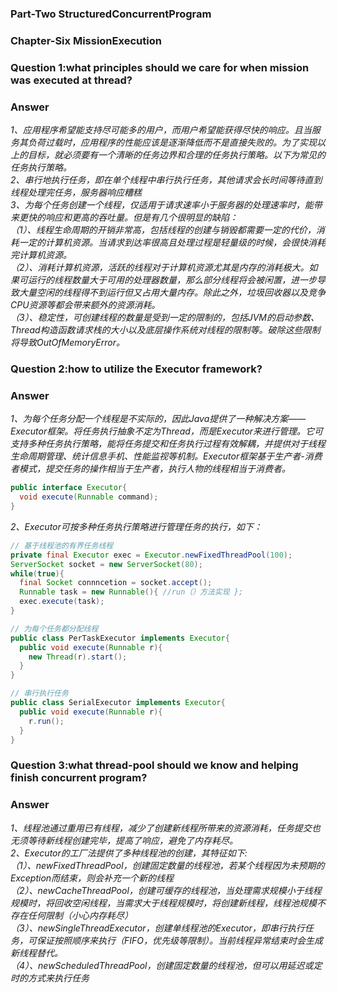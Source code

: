 ### Part-Two StructuredConcurrentProgram
### Chapter-Six MissionExecution
### Question 1:what principles should we care for when mission was executed at thread?
### Answer
*1、应用程序希望能支持尽可能多的用户，而用户希望能获得尽快的响应。且当服务其负荷过载时，应用程序的性能应该是逐渐降低而不是直接失败的。为了实现以上的目标，就必须要有一个清晰的任务边界和合理的任务执行策略。以下为常见的任务执行策略。*<br>
*2、串行地执行任务，即在单个线程中串行执行任务，其他请求会长时间等待直到线程处理完任务，服务器响应糟糕*<br>
*3、为每个任务创建一个线程，仅适用于请求速率小于服务器的处理速率时，能带来更快的响应和更高的吞吐量。但是有几个很明显的缺陷：*<br>
  *（1）、线程生命周期的开销非常高，包括线程的创建与销毁都需要一定的代价，消耗一定的计算机资源。当请求到达率很高且处理过程是轻量级的时候，会很快消耗完计算机资源。*<br>
  *（2）、消耗计算机资源，活跃的线程对于计算机资源尤其是内存的消耗极大。如果可运行的线程数量大于可用的处理器数量，那么部分线程将会被闲置，进一步导致大量空闲的线程得不到运行但又占用大量内存。除此之外，垃圾回收器以及竞争CPU资源等都会带来额外的资源消耗。*<br>
  *（3）、稳定性，可创建线程的数量是受到一定的限制的，包括JVM的启动参数、Thread构造函数请求栈的大小以及底层操作系统对线程的限制等。破除这些限制将导致OutOfMemoryError。*
  
### Question 2:how to utilize the Executor framework?
### Answer
*1、为每个任务分配一个线程是不实际的，因此Java提供了一种解决方案——Executor框架。将任务执行抽象不定为Thread，而是Executor来进行管理。它可支持多种任务执行策略，能将任务提交和任务执行过程有效解耦，并提供对于线程生命周期管理、统计信息手机、性能监视等机制。Executor框架基于生产者-消费者模式，提交任务的操作相当于生产者，执行人物的线程相当于消费者。*
```java
public interface Executor{
  void execute(Runnable command);
}
```
*2、Executor可按多种任务执行策略进行管理任务的执行，如下：*<br>
```java
// 基于线程池的有界任务线程
private final Executor exec = Executor.newFixedThreadPool(100);
ServerSocket socket = new ServerSocket(80);
while(true){
  final Socket connncetion = socket.accept();
  Runnable task = new Runnable(){ //run（）方法实现 };
  exec.execute(task);
}

// 为每个任务都分配线程
public class PerTaskExecutor implements Executor{
  public void execute(Runnable r){
    new Thread(r).start();
  }
}

// 串行执行任务
public class SerialExecutor implements Executor{
  public void execute(Runnable r){
    r.run();
  }
}
```

### Question 3:what thread-pool should we know and helping finish concurrent program?
### Answer
*1、线程池通过重用已有线程，减少了创建新线程所带来的资源消耗，任务提交也无须等待新线程创建完毕，提高了响应，避免了内存耗尽。*<br>
*2、Executor的工厂法提供了多种线程池的创建，其特征如下:*<br>
  *（1）、newFixedThreadPool，创建固定数量的线程池，若某个线程因为未预期的Exception而结束，则会补充一个新的线程*<br>
  *（2）、newCacheThreadPool，创建可缓存的线程池，当处理需求规模小于线程规模时，将回收空闲线程，当需求大于线程规模时，将创建新线程，线程池规模不存在任何限制（小心内存耗尽）*<br>
  *（3）、newSingleThreadExecutor，创建单线程池的Executor，即串行执行任务，可保证按照顺序来执行（FIFO，优先级等限制）。当前线程异常结束时会生成新线程替代。*<br>
  *（4）、newScheduledThreadPool，创建固定数量的线程池，但可以用延迟或定时的方式来执行任务*<br>
  
